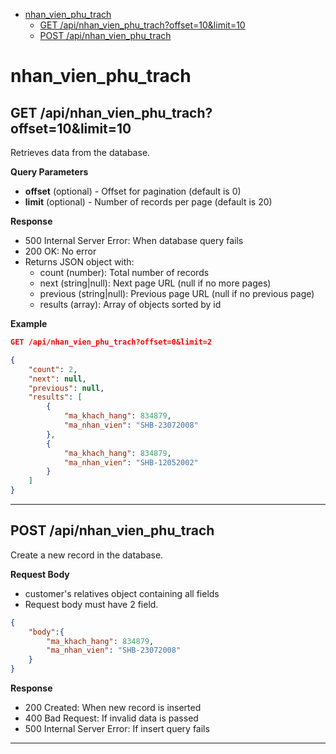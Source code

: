 - [nhan\_vien\_phu\_trach](#nhan_vien_phu_trach)
  - [GET /api/nhan\_vien\_phu\_trach?offset=10\&limit=10](#get-apinhan_vien_phu_trachoffset10limit10)
  - [POST /api/nhan\_vien\_phu\_trach](#post-apinhan_vien_phu_trach)

# nhan_vien_phu_trach
## GET /api/nhan_vien_phu_trach?offset=10&limit=10

Retrieves data from the database.

**Query Parameters**

- **offset** (optional) - Offset for pagination (default is 0)
- **limit** (optional) - Number of records per page (default is 20)

**Response**

- 500 Internal Server Error: When database query fails
- 200 OK: No error
- Returns JSON object with:
  - count (number): Total number of records
  - next (string|null): Next page URL (null if no more pages)
  - previous (string|null): Previous page URL (null if no previous page)
  - results (array): Array of objects sorted by id

**Example**

```json
GET /api/nhan_vien_phu_trach?offset=0&limit=2

{
    "count": 2,
    "next": null,
    "previous": null,
    "results": [
        {
            "ma_khach_hang": 834879,
            "ma_nhan_vien": "SHB-23072008"
        },
        {
            "ma_khach_hang": 834879,
            "ma_nhan_vien": "SHB-12052002"
        }
    ]
}
```

---
## POST /api/nhan_vien_phu_trach

Create a new record in the database.

**Request Body**
- customer's relatives object containing all fields
- Request body must have 2 field. 

```json
{
    "body":{
        "ma_khach_hang": 834879,
        "ma_nhan_vien": "SHB-23072008"
    }
}
```

**Response**
- 200 Created: When new record is inserted
- 400 Bad Request: If invalid data is passed
- 500 Internal Server Error: If insert query fails
---